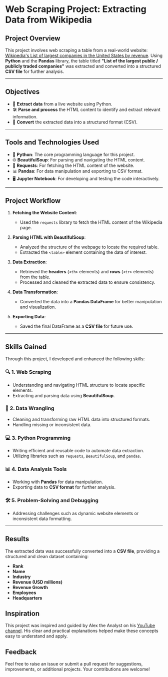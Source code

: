 # **Web Scraping Project: Extracting Data from Wikipedia**

## **Project Overview**
This project involves web scraping a table from a real-world website: [Wikipedia's List of largest companies in the United States by revenue](https://en.wikipedia.org/wiki/List_of_largest_companies_in_the_United_States_by_revenue). Using **Python** and the **Pandas** library, the table titled **"List of the largest public / publicly traded companies"** was extracted and converted into a structured **CSV file** for further analysis.

---

## **Objectives**
- 📝 **Extract data** from a live website using Python.
- 🛠️ **Parse and process** the HTML content to identify and extract relevant information.
- 📂 **Convert** the extracted data into a structured format (CSV).

---

## **Tools and Technologies Used**
- 🐍 **Python**: The core programming language for this project.
- 🌐 **BeautifulSoup**: For parsing and navigating the HTML content.
- 🔗 **Requests**: For fetching the HTML content of the website.
- 📊 **Pandas**: For data manipulation and exporting to CSV format.
- 🖥️ **Jupyter Notebook**: For developing and testing the code interactively.

---

## **Project Workflow**
1. **Fetching the Website Content**:
   - Used the `requests` library to fetch the HTML content of the Wikipedia page.

2. **Parsing HTML with BeautifulSoup**:
   - Analyzed the structure of the webpage to locate the required table.
   - Extracted the `<table>` element containing the data of interest.

3. **Data Extraction**:
   - Retrieved the **headers** (`<th>` elements) and **rows** (`<tr>` elements) from the table.
   - Processed and cleaned the extracted data to ensure consistency.

4. **Data Transformation**:
   - Converted the data into a **Pandas DataFrame** for better manipulation and visualization.

5. **Exporting Data**:
   - Saved the final DataFrame as a **CSV file** for future use.

---

## **Skills Gained**
Through this project, I developed and enhanced the following skills:

### 🔍 **1. Web Scraping**
   - Understanding and navigating HTML structure to locate specific elements.
   - Extracting and parsing data using **BeautifulSoup**.

### 🔄 **2. Data Wrangling**
   - Cleaning and transforming raw HTML data into structured formats.
   - Handling missing or inconsistent data.

### 💻 **3. Python Programming**
   - Writing efficient and reusable code to automate data extraction.
   - Utilizing libraries such as `requests`, `BeautifulSoup`, and `pandas`.

### 📊 **4. Data Analysis Tools**
   - Working with **Pandas** for data manipulation.
   - Exporting data to **CSV format** for further analysis.

### 🛠️ **5. Problem-Solving and Debugging**
   - Addressing challenges such as dynamic website elements or inconsistent data formatting.

---

## **Results**
The extracted data was successfully converted into a **CSV file**, providing a structured and clean dataset containing:
- **Rank**
- **Name**
- **Industry**
- **Revenue (USD millions)**
- **Revenue Growth**
- **Employees**
- **Headquarters**

## **Inspiration**

This project was inspired and guided by Alex the Analyst on his [YouTube channel](https://www.youtube.com/@AlexTheAnalyst). His clear and practical explanations helped make these concepts easy to understand and apply.

## **Feedback**

Feel free to raise an issue or submit a pull request for suggestions, improvements, or additional projects. Your contributions are welcome!
